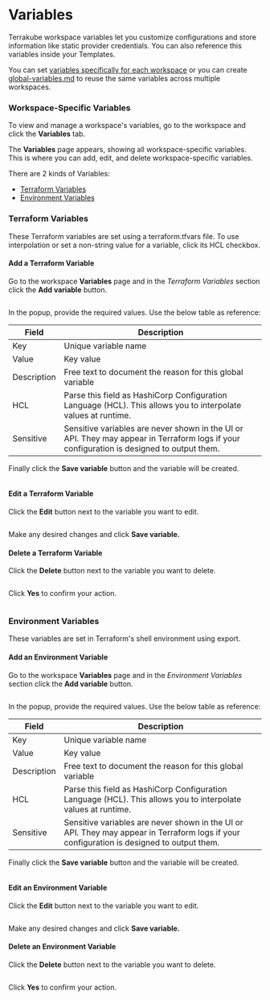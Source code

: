 # Variables

Terrakube workspace variables let you customize configurations and store information like static provider credentials. You can also reference this variables inside your Templates.

You can set [variables specifically for each workspace](variables.md#workspace-specific-variables) or you can create [global-variables.md](../organizations/global-variables.md "mention") to reuse the same variables across multiple workspaces.

### Workspace-Specific Variables <a href="#workspace-specific-variables" id="workspace-specific-variables"></a>

To view and manage a workspace's variables, go to the workspace and click the **Variables** tab.

The **Variables** page appears, showing all workspace-specific variables. This is where you can add, edit, and delete workspace-specific variables.&#x20;

There are 2 kinds of Variables:

* [Terraform Variables](variables.md#terraform-variables)
* [Environment Variables](variables.md#environment-variables)

### Terraform Variables

These Terraform variables are set using a terraform.tfvars file. To use interpolation or set a non-string value for a variable, click its HCL checkbox.

#### Add a Terraform Variable <a href="#add-a-variable" id="add-a-variable"></a>

Go to the workspace **Variables** page and in the _Terraform Variables_ section click the **Add variable** button.

<figure><img src="../../.gitbook/assets/image (5).png" alt=""><figcaption></figcaption></figure>

In the popup, provide the required values. Use the below table as reference:

| Field       | Description                                                                                                                               |
| ----------- | ----------------------------------------------------------------------------------------------------------------------------------------- |
| Key         | Unique variable name                                                                                                                      |
| Value       | Key value                                                                                                                                 |
| Description | Free text to document the reason for this global variable                                                                                 |
| HCL         | Parse this field as HashiCorp Configuration Language (HCL). This allows you to interpolate values at runtime.                             |
| Sensitive   | Sensitive variables are never shown in the UI or API. They may appear in Terraform logs if your configuration is designed to output them. |

Finally click the **Save variable** button and the variable will be created.

<figure><img src="../../.gitbook/assets/image (7).png" alt=""><figcaption></figcaption></figure>

#### Edit a Terraform Variable

Click the **Edit** button next to the variable you want to edit.

<figure><img src="../../.gitbook/assets/image (6).png" alt=""><figcaption></figcaption></figure>

Make any desired changes and click **Save variable.**

#### Delete a Terraform Variable

Click the **Delete** button next to the variable you want to delete.

<figure><img src="../../.gitbook/assets/image (2) (1).png" alt=""><figcaption></figcaption></figure>

Click **Yes** to confirm your action.

<figure><img src="../../.gitbook/assets/image (3) (2).png" alt=""><figcaption></figcaption></figure>

### Environment Variables

These variables are set in Terraform's shell environment using export.

#### Add an Environment Variable <a href="#add-a-variable" id="add-a-variable"></a>

Go to the workspace **Variables** page and in the _Environment Variables_ section click the **Add variable** button.

<figure><img src="../../.gitbook/assets/image (8).png" alt=""><figcaption></figcaption></figure>

In the popup, provide the required values. Use the below table as reference:

| Field       | Description                                                                                                                               |
| ----------- | ----------------------------------------------------------------------------------------------------------------------------------------- |
| Key         | Unique variable name                                                                                                                      |
| Value       | Key value                                                                                                                                 |
| Description | Free text to document the reason for this global variable                                                                                 |
| HCL         | Parse this field as HashiCorp Configuration Language (HCL). This allows you to interpolate values at runtime.                             |
| Sensitive   | Sensitive variables are never shown in the UI or API. They may appear in Terraform logs if your configuration is designed to output them. |

Finally click the **Save variable** button and the variable will be created.

<figure><img src="../../.gitbook/assets/image (1) (1).png" alt=""><figcaption></figcaption></figure>

#### Edit an Environment Variable

Click the **Edit** button next to the variable you want to edit.

<figure><img src="../../.gitbook/assets/image (4).png" alt=""><figcaption></figcaption></figure>

Make any desired changes and click **Save variable.**

#### Delete an Environment Variable

Click the **Delete** button next to the variable you want to delete.

<figure><img src="../../.gitbook/assets/image (3) (1).png" alt=""><figcaption></figcaption></figure>

Click **Yes** to confirm your action.

